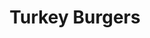 ---
title: Turkey Burgers
metadata:
  source: https://www.hazelblue.co/recipes/turkeyburgers
  title: Turkey Burgers
  course: Main
  servings: '4'
ingredients:
- name: spices
  amount: some
- name: black pepper
  amount: some
- name: ground cumin
  amount: 1.5 tsp
- name: ground coriander
  amount: 1.5 tsp
- name: lemon
  amount: '0.5'
- name: sweet potato
  amount: '4'
- name: ground cinnamon
  amount: 0.25 tsp
- name: grated onion
  amount: '1'
- name: smoked paprika
  amount: 0.25 tsp
- name: coconut oil
  amount: some
- name: grated cucumber
  amount: '0.25'
- name: olive oil
  amount: 2 tbps
- name: greek yogurt
  amount: 0.5 cups
- name: turkey mince
  amount: 500 g
- name: salt
  amount: 2.2 tsp
cookware:
- name: mixing bowl
- name: griddle pan
- name: small bowl
steps:
- description: Pre-heat the oven to 180C.
- description: Dice the sweet potato into wedges and put them in a mixing bowl.
- description: Add the olive oil and some spices and toss until the wedges are all
    coated and put them in the oven for 30 minutes.
- description: Now they're in the oven you can make your burgers.
- description: 'Add turkey mince, grated onion and the following spices into the mixing
    bowl: ground cumin, ground coriander, ground cinnamon, smoked paprika, salt and
    black pepper.'
- description: Mix the ingredients until they're combined but be careful to not overmix
    because this will give you tough burgers.
- description: Heat a griddle pan on high heat and add a little coconut oil.
- description: Divide the mixture into 4 patties and cook in the pan.
- description: While they're cooking you can make the tzatziki.
- description: Grab a small bowl and combine greek yogurt, grated cucumber, salt and
    black pepper. Squeeze in the juice from half a lemon and put to one side to serve
    with the burgers.

---